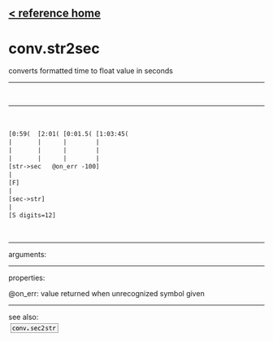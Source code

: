 [< reference home](ceammc_lib.html)
---

# conv.str2sec


converts formatted time to float value in seconds

---

<br>


---


```


[0:59(  [2:01( [0:01.5( [1:03:45(
|       |      |        |
|       |      |        |
|       |      |        |
[str->sec   @on_err -100]
|
[F]
|
[sec->str]
|
[S digits=12]

            
```

---
arguments:


---
properties:

@on_err: value returned when unrecognized
            symbol given<br>

---
see also:<br>
[![conv.sec2str](img/object_conv.sec2str.png)](conv.sec2str.html)
